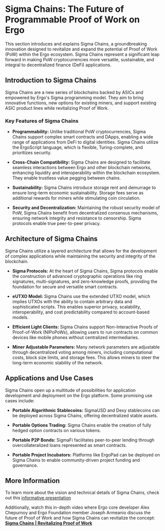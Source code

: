# Sigma Chains: The Future of Programmable Proof of Work on Ergo

This section introduces and explains Sigma Chains, a groundbreaking innovation designed to revitalize and expand the potential of Proof of Work (PoW) within the Ergo ecosystem. Sigma Chains represent a significant leap forward in making PoW cryptocurrencies more versatile, sustainable, and integral to decentralized finance (DeFi) applications.

## Introduction to Sigma Chains
Sigma Chains are a new series of blockchains backed by ASICs and empowered by Ergo's Sigma programming model. They aim to bring innovative functions, new options for existing miners, and support existing ASIC product lines while revitalizing Proof of Work. 

### Key Features of Sigma Chains

- **Programmability:** Unlike traditional PoW cryptocurrencies, Sigma Chains support complex smart contracts and DApps, enabling a wide range of applications from DeFi to digital identities. Sigma Chains utilize the ErgoScript language, which is flexible, Turing-complete, and prioritizes security.

- **Cross-Chain Compatibility:** Sigma Chains are designed to facilitate seamless interactions between Ergo and other blockchain networks, enhancing liquidity and interoperability within the blockchain ecosystem. They enable trustless value pegging between chains.

- **Sustainability:** Sigma Chains introduce storage rent and demurrage to ensure long-term economic sustainability. Storage fees serve as additional rewards for miners while stimulating coin circulation.

- **Security and Decentralization:** Maintaining the robust security model of PoW, Sigma Chains benefit from decentralized consensus mechanisms, ensuring network integrity and resistance to censorship. Sigma protocols enable true peer-to-peer privacy.

## Architecture of Sigma Chains

Sigma Chains utilize a layered architecture that allows for the development of complex applications while maintaining the security and integrity of the blockchain. 

- **Sigma Protocols:** At the heart of Sigma Chains, Sigma protocols enable the construction of advanced cryptographic operations like ring signatures, multi-signatures, and zero-knowledge proofs, providing the foundation for secure and versatile smart contracts.

- **eUTXO Model:** Sigma Chains use the extended UTXO model, which implies UTXOs with the ability to contain arbitrary data and sophisticated scripts. This enables superior privacy, scalability, interoperability, and cost predictability compared to account-based models.

- **Efficient Light Clients:** Sigma Chains support Non-Interactive Proofs of Proof-of-Work (NIPoPoWs), allowing users to run contracts on common devices like mobile phones without centralized intermediaries. 

- **Miner Adjustable Parameters:** Many network parameters are adjustable through decentralized voting among miners, including computational costs, block size limits, and storage fees. This allows miners to steer the long-term economic stability of the network.

## Applications and Use Cases

Sigma Chains open up a multitude of possibilities for application development and deployment on the Ergo platform. Some promising use cases include:

- **Portable Algorithmic Stablecoins:** SigmaUSD and Dexy stablecoins can be deployed across Sigma Chains, offering decentralized stable assets.

- **Portable Options Trading:** Sigma Chains enable the creation of fully hedged option contracts on various tokens.

- **Portable P2P Bonds:** SigmaFi facilitates peer-to-peer lending through overcollateralized loans represented as smart contracts.

- **Portable Project Incubators:** Platforms like ErgoPad can be deployed on Sigma Chains to enable community-driven project funding and governance.

## More Information

To learn more about the vision and technical details of Sigma Chains, check out this [informative presentation](https://docs.google.com/presentation/d/e/2PACX-1vQMR27WLXAQ5NiuBb2EJ5wadU8DoJEzJmsrp_oqVNKmPOAATdF6Cjw9IKaW2InO0Xqr85xTI4luPPUE/pub?start=false&loop=false&delayms=3000&slide=id.g195421e485f_0_87)


Additionally, watch this in-depth video where Ergo core developer Alex Chepurnoy and Ergo Foundation member Joseph Armeanio discuss the future of Proof of Work and how Sigma Chains can revitalize the concept: [**Sigma Chains | Revitalizing Proof of Work**](https://www.youtube.com/watch?v=Jj_Hg222s9Y_)



